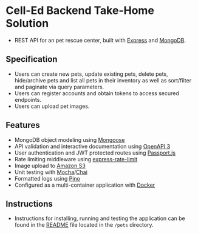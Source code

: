# Cell-Ed Backend Take-Home Solution

- REST API for an pet rescue center, built with [Express](https://expressjs.com/) and [MongoDB](https://www.mongodb.com/). 

## Specification

- Users can create new pets, update existing pets, delete pets, hide/archive pets and list all pets in their inventory as well as sort/filter and paginate via query parameters.
- Users can register accounts and obtain tokens to access secured endpoints.
- Users can upload pet images.

## Features

- MongoDB object modeling using [Mongoose](https://mongoosejs.com/)
- API validation and interactive documentation using [OpenAPI 3](https://swagger.io/specification/)
- User authentication and JWT protected routes using [Passport.js](http://www.passportjs.org/)
- Rate limiting middleware using [express-rate-limit](https://github.com/nfriedly/express-rate-limit)
- Image upload to [Amazon S3](https://aws.amazon.com/s3/)
- Unit testing with [Mocha](https://mochajs.org/)/[Chai](https://www.chaijs.com/)
- Formatted logs using [Pino](https://github.com/pinojs/pino)
- Configured as a multi-container application with [Docker](https://docs.docker.com/compose/)

## Instructions

- Instructions for installing, running and testing the application can be found in the [README](/pets/README.md) file located in the `/pets` directory.